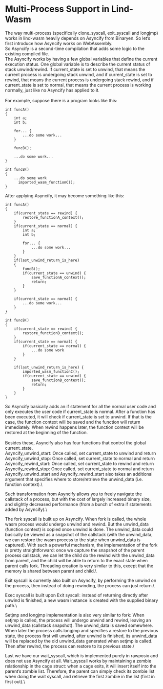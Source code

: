 # Multi-Process Support in Lind-Wasm

The way multi-process (specifically clone_syscall, exit_syscall and longjmp) works in lind-wasm heavily depends on Asyncify from Binaryen. So let’s first introduce how Asyncify works on WebAssembly.\
So Asyncify is a second-time compilation that adds some logic to the existing compiled file.\
The Asyncify works by having a few global variables that define the current execution status. One global variable is to describe the current status of stack unwind/rewind. If current_state is set to unwind, that means the current process is undergoing stack unwind, and if current_state is set to rewind, that means the current process is undergoing stack rewind, and if current_state is set to normal, that means the current process is working normally, just like no Asyncify has applied to it.\
\
For example, suppose there is a program looks like this:

```
int funcA()
{
	int a;
	int b;

	for... {
		...do some work...
	}

	funcB();

	...do some work...
}

int funcB()
{
	...do some work
      imported_wasm_functionC();
}

```

After applying Asyncify, it may become something like this:

```
int funcA()
{
	if(current_state == rewind) {
		restore_functionA_context();
	}
	if(current_state == normal) {
		int a;
		int b;

		for... {
			...do some work...
		}
	}
	if(last_unwind_return_is_here)
	{
		funcB();
		if(current_state == unwind) {
			save_functionA_context();
			return;
		}
	}

	if(current_state == normal) {
		...do some work...
	}
}

int funcB()
{
	if(current_state == rewind) {
		restore_functionB_context();
	}
	if(current_state == normal) {
		if(current_state == normal) {
			...do some work
		}
	}

	if(last_unwind_return_is_here) {
		imported_wasm_functionC();
		if(current_state == unwind) {
			save_functionB_context();
			return;
		}
	}
}

```

So Asyncify basically adds an if statement for all the normal user code and only executes the user code if current_state is normal. After a function has been executed, it will check if current_state is set to unwind. If that is the case, the function context will be saved and the function will return immediately. When rewind happens later, the function context will be restored at the beginning of the function.\
\
Besides these, Asyncify also has four functions that control the global current_state.\
Asyncify_unwind_start: Once called, set current_state to unwind and return\
Asyncify_unwind_stop: Once called, set current_state to normal and return\
Asyncify_rewind_start: Once called, set current_state to rewind and return\
Asyncify_rewind_stop: Once called, set current_state to normal and return\
Asyncify_unwind_start and Asyncify_rewind_start also takes an additional argument that specifies where to store/retrieve the unwind_data (i.e. function context).\\

Such transformation from Asyncify allows you to freely navigate the callstack of a process, but with the cost of largely increased binary size, and slightly decreased performance (from a bunch of extra if statements added by Asyncify).\\

The fork syscall is built up on Asyncify. When fork is called, the whole wasm process would undergo unwind and rewind. But the unwind_data (function context) is copied once unwind is done. The unwind_data could basically be viewed as a snapshot of the callstack (with the unwind_data, we can restore the wasm process to the state when unwind_data is captured). With such a powerful mechanism, the implementation of the fork is pretty straightforward: once we capture the snapshot of the parent process callstack, we can let the child do the rewind with the unwind_data from parent, and the child will be able to return to the exact state when parent calls fork. Threading creation is very similar to this, except that the memory is shared between parent and child.\\

Exit syscall is currently also built on Asyncify, by performing the unwind on the process, then instead of doing rewinding, the process can just return.\\

Exec syscall is built upon Exit syscall: instead of returning directly after unwind is finished, a new wasm instance is created with the supplied binary path.\\

Setjmp and longjmp implementation is also very similar to fork: When setjmp is called, the process will undergo unwind and rewind, leaving an unwind_data (callstack snapshot). The unwind_data is saved somewhere. When later the process calls longjmp and specifies a restore to the previous state, the process first will unwind, after unwind is finished, its unwind_data will be replaced by the old unwind_data generated when setjmp is called. Then after rewind, the process can restore to its previous state.\\

Last we have our wait_syscall, which is implemented purely in rawposix and does not use Asyncify at all. Wait_syscall works by maintaining a zombie relationship in the cage struct: when a cage exits, it will insert itself into the parent’s zombie list. Therefore, the parent can simply check its zombie list when doing the wait syscall, and retrieve the first zombie in the list (first in first out).\\
